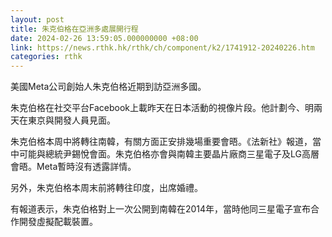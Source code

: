 ```yaml
---
layout: post
title: 朱克伯格在亞洲多處展開行程
date: 2024-02-26 13:59:05.000000000 +08:00
link: https://news.rthk.hk/rthk/ch/component/k2/1741912-20240226.htm
categories: rthk
---
```


美國Meta公司創始人朱克伯格近期到訪亞洲多國。

朱克伯格在社交平台Facebook上載昨天在日本活動的視像片段。他計劃今、明兩天在東京與開發人員見面。

朱克伯格本周中將轉往南韓，有關方面正安排幾場重要會晤。《法新社》報道，當中可能與總統尹錫悅會面。朱克伯格亦會與南韓主要晶片廠商三星電子及LG高層會晤。Meta暫時沒有透露詳情。

另外，朱克伯格本周末前將轉往印度，出席婚禮。

有報道表示，朱克伯格對上一次公開到南韓在2014年，當時他同三星電子宣布合作開發虛擬配載裝置。
